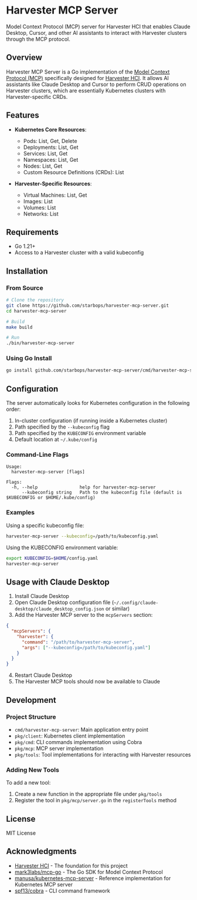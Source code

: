 # Harvester MCP Server

Model Context Protocol (MCP) server for Harvester HCI that enables Claude Desktop, Cursor, and other AI assistants to interact with Harvester clusters through the MCP protocol.

## Overview

Harvester MCP Server is a Go implementation of the [Model Context Protocol (MCP)](https://spec.modelcontextprotocol.io/specification/2024-11-05/) specifically designed for [Harvester HCI](https://github.com/harvester/harvester). It allows AI assistants like Claude Desktop and Cursor to perform CRUD operations on Harvester clusters, which are essentially Kubernetes clusters with Harvester-specific CRDs.

## Features

- **Kubernetes Core Resources**:
  - Pods: List, Get, Delete
  - Deployments: List, Get
  - Services: List, Get
  - Namespaces: List, Get
  - Nodes: List, Get
  - Custom Resource Definitions (CRDs): List

- **Harvester-Specific Resources**:
  - Virtual Machines: List, Get
  - Images: List
  - Volumes: List
  - Networks: List

## Requirements

- Go 1.21+
- Access to a Harvester cluster with a valid kubeconfig

## Installation

### From Source

```bash
# Clone the repository
git clone https://github.com/starbops/harvester-mcp-server.git
cd harvester-mcp-server

# Build
make build

# Run
./bin/harvester-mcp-server
```

### Using Go Install

```bash
go install github.com/starbops/harvester-mcp-server/cmd/harvester-mcp-server@latest
```

## Configuration

The server automatically looks for Kubernetes configuration in the following order:
1. In-cluster configuration (if running inside a Kubernetes cluster)
2. Path specified by the `--kubeconfig` flag
3. Path specified by the `KUBECONFIG` environment variable
4. Default location at `~/.kube/config`

### Command-Line Flags

```
Usage:
  harvester-mcp-server [flags]

Flags:
  -h, --help                help for harvester-mcp-server
      --kubeconfig string   Path to the kubeconfig file (default is $KUBECONFIG or $HOME/.kube/config)
```

### Examples

Using a specific kubeconfig file:
```bash
harvester-mcp-server --kubeconfig=/path/to/kubeconfig.yaml
```

Using the KUBECONFIG environment variable:
```bash
export KUBECONFIG=$HOME/config.yaml
harvester-mcp-server
```

## Usage with Claude Desktop

1. Install Claude Desktop
2. Open Claude Desktop configuration file (`~/.config/claude-desktop/claude_desktop_config.json` or similar)
3. Add the Harvester MCP server to the `mcpServers` section:

```json
{
  "mcpServers": {
    "harvester": {
      "command": "/path/to/harvester-mcp-server",
      "args": ["--kubeconfig=/path/to/kubeconfig.yaml"]
    }
  }
}
```

4. Restart Claude Desktop
5. The Harvester MCP tools should now be available to Claude

## Development

### Project Structure

- `cmd/harvester-mcp-server`: Main application entry point
- `pkg/client`: Kubernetes client implementation
- `pkg/cmd`: CLI commands implementation using Cobra
- `pkg/mcp`: MCP server implementation
- `pkg/tools`: Tool implementations for interacting with Harvester resources

### Adding New Tools

To add a new tool:

1. Create a new function in the appropriate file under `pkg/tools`
2. Register the tool in `pkg/mcp/server.go` in the `registerTools` method

## License

MIT License

## Acknowledgments

- [Harvester HCI](https://github.com/harvester/harvester) - The foundation for this project
- [mark3labs/mcp-go](https://github.com/mark3labs/mcp-go) - The Go SDK for Model Context Protocol
- [manusa/kubernetes-mcp-server](https://github.com/manusa/kubernetes-mcp-server) - Reference implementation for Kubernetes MCP server
- [spf13/cobra](https://github.com/spf13/cobra) - CLI command framework
